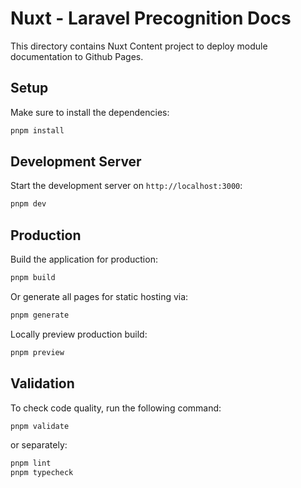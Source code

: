 # Nuxt - Laravel Precognition Docs

This directory contains Nuxt Content project to deploy
module documentation to Github Pages.

## Setup

Make sure to install the dependencies:

```bash
pnpm install
```

## Development Server

Start the development server on `http://localhost:3000`:

```bash
pnpm dev
```

## Production

Build the application for production:

```bash
pnpm build
```

Or generate all pages for static hosting via:

```bash
pnpm generate
```

Locally preview production build:

```bash
pnpm preview
```

## Validation

To check code quality, run the following command:

```bash
pnpm validate
```

or separately:

```bash
pnpm lint
pnpm typecheck
```
